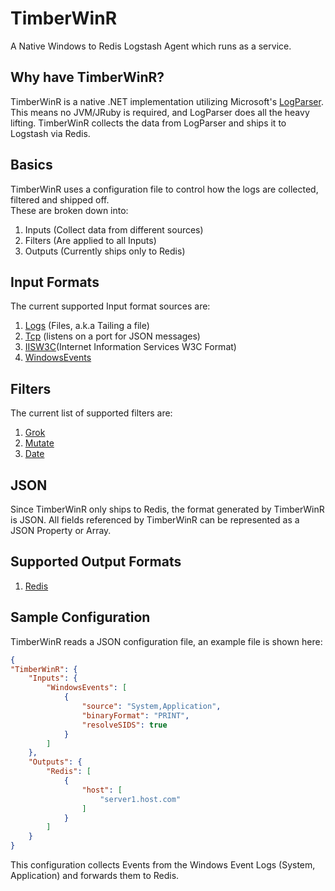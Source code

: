 TimberWinR
==========
A Native Windows to Redis Logstash Agent which runs as a service.
## Why have TimberWinR?
TimberWinR is a native .NET implementation utilizing Microsoft's [LogParser](http://technet.microsoft.com/en-us/scriptcenter/dd919274.aspx).  This means
no JVM/JRuby is required, and LogParser does all the heavy lifting.    TimberWinR collects
the data from LogParser and ships it to Logstash via Redis.

## Basics
TimberWinR uses a configuration file to control how the logs are collected, filtered and shipped off.  
These are broken down into:
 1. Inputs  (Collect data from different sources)
 2. Filters (Are applied to all Inputs)
 3. Outputs (Currently ships only to Redis)

## Input Formats
The current supported Input format sources are:
 1. [Logs](https://github.com/efontana/TimberWinR/blob/master/TimberWinR/mdocs/Logs.md) (Files, a.k.a Tailing a file)
 2. [Tcp](https://github.com/efontana/TimberWinR/blob/master/TimberWinR/mdocs/TcpInput.md) (listens on a port for JSON messages)
 3. [IISW3C](https://github.com/efontana/TimberWinR/blob/master/TimberWinR/mdocs/IISW3CInput.md)(Internet Information Services W3C Format)
 4. [WindowsEvents](https://github.com/efontana/TimberWinR/blob/master/TimberWinR/mdocs/WindowsEvents.md)

## Filters
The current list of supported filters are:
 1. [Grok](https://github.com/efontana/TimberWinR/blob/master/TimberWinR/mdocs/GrokFilter.md)
 2. [Mutate](https://github.com/efontana/TimberWinR/blob/master/TimberWinR/mdocs/MutateFilter.md)
 3. [Date](https://github.com/efontana/TimberWinR/blob/master/TimberWinR/mdocs/DateFilter.md)

## JSON
Since TimberWinR only ships to Redis, the format generated by TimberWinR is JSON.  All fields referenced by TimberWinR can be
represented as a JSON Property or Array.

## Supported Output Formats
1. [Redis](https://github.com/efontana/TimberWinR/blob/master/TimberWinR/mdocs/RedisOutput.md)

## Sample Configuration
TimberWinR reads a JSON configuration file, an example file is shown here:
```json
{
"TimberWinR": {
    "Inputs": {
        "WindowsEvents": [
            {
                "source": "System,Application",
                "binaryFormat": "PRINT",
                "resolveSIDS": true
            }
        ]
    },
    "Outputs": {
        "Redis": [
            { 
                "host": [
                    "server1.host.com"
                ]
            }
        ]
    }
}
```
This configuration collects Events from the Windows Event Logs (System, Application) and forwards them
to Redis.

